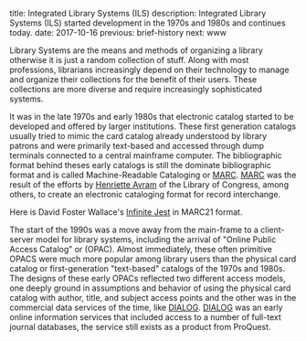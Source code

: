 title: Integrated Library Systems (ILS)
description: Integrated Library Systems (ILS) started development in the 1970s and 1980s and continues today.
date: 2017-10-16
previous: brief-history
next: www 

Library Systems are the means and methods of organizing a library otherwise 
it is just a random collection of stuff. Along with most professions, 
librarians increasingly depend on their technology to manage and organize 
their collections for the benefit of their users. These collections are more 
diverse and require increasingly sophisticated systems.

It was in the late 1970s and early 1980s that electronic catalog started to be 
developed and offered by larger institutions. These first generation catalogs 
usually tried to mimic the card catalog already understood by library patrons 
and were primarily text-based and accessed through dump terminals connected 
to a central mainframe computer. The bibliographic format behind theses early 
catalogs is still the dominate bibliographic format and is called 
Machine-Readable Cataloging or [MARC][MRC]. 
[MARC][MRC] was the result of the efforts by [Henriette Avram](https://en.wikipedia.org/wiki/Henriette_Avram) 
of the Library of Congress, 
among others, to create an electronic cataloging format for record interchange. 

Here is David Foster Wallace's [Infinite Jest](http://encore.coalliance.org/iii/encore/record/C__Rb28049868__S0316920045__Orightresult__X3?lang=eng&suite=def&marcData=Y) 
in MARC21 format.

The start of the 1990s was a move away from the main-frame to a client-server
model for library systems, including the arrival of "Online Public Access Catalog" 
or (OPAC). Almost immediately, these often primitive OPACS were much more 
popular among library users than the physical card catalog or first-generation
"text-based" catalogs of the 1970s and 1980s. The designs of these early OPACs
reflected two different access models, one deeply ground in assumptions and
behavior of using the physical card catalog with author, title, and subject
access points and the other was in the commercial data services of the time, like
[DIALOG][DIALOG]. [DIALOG][DIALOG] was an early online information services that included
access to a number of full-text journal databases, the service still exists as
a product from ProQuest.

[DIALOG]: http://en.wikipedia.org/wiki/DIALOG
[MRC]: http://www.loc.gov/marc/
